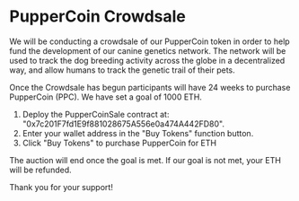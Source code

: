 # PupperCoin Crowdsale

We will be conducting a crowdsale of our PupperCoin token in order to help fund the development of our canine genetics network. The network will be used to track the dog breeding activity across the globe in a decentralized way, and allow humans to track the genetic trail of their pets.

Once the Crowdsale has begun participants will have 24 weeks to purchase PupperCoin (PPC). We have set a goal of 1000 ETH.

1. Deploy the PupperCoinSale contract at: "0x7c201F7fd1E9f881028675A556e0a474A442FD80".
2. Enter your wallet address in the "Buy Tokens" function button.
3. Click "Buy Tokens" to purchase PupperCoin for ETH

The auction will end once the goal is met. If our goal is not met, your ETH will be refunded.

Thank you for your support!